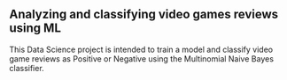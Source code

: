 
## Analyzing and classifying video games reviews using ML

This Data Science project is intended to train a model and classify video game reviews as Positive or Negative using the Multinomial Naive Bayes classifier. 
